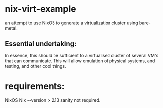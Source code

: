 # nix-virt-example
an attempt to use NixOS to generate a virtualization cluster using bare-metal.

## Essential undertaking:
In essence, this should be sufficient to a virtualised cluster of several VM's that can communicate.
This will allow emulation of physical systems, and testing, and other cool things.

# requirements:
NixOS
Nix --version > 2.13
sanity not required.